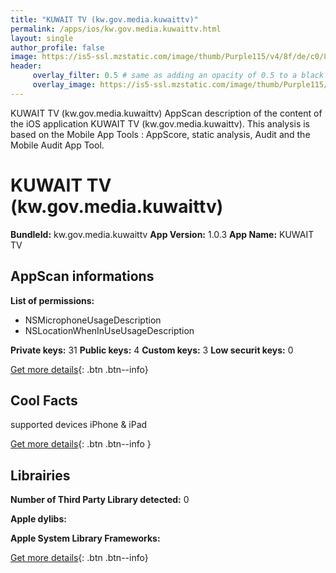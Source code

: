 ```yaml
---
title: "KUWAIT TV (kw.gov.media.kuwaittv)"
permalink: /apps/ios/kw.gov.media.kuwaittv.html
layout: single
author_profile: false
image: https://is5-ssl.mzstatic.com/image/thumb/Purple115/v4/8f/de/c0/8fdec0e6-7a4e-ade7-66fc-b45e6624e1e6/AppIcon-0-0-1x_U007emarketing-0-0-0-10-0-0-sRGB-0-0-0-GLES2_U002c0-512MB-85-220-0-0.png/512x512bb.jpg
header: 
     overlay_filter: 0.5 # same as adding an opacity of 0.5 to a black background
     overlay_image: https://is5-ssl.mzstatic.com/image/thumb/Purple115/v4/8f/de/c0/8fdec0e6-7a4e-ade7-66fc-b45e6624e1e6/AppIcon-0-0-1x_U007emarketing-0-0-0-10-0-0-sRGB-0-0-0-GLES2_U002c0-512MB-85-220-0-0.png/512x512bb.jpg
---
```

KUWAIT TV (kw.gov.media.kuwaittv) AppScan description of the content of the iOS application KUWAIT TV (kw.gov.media.kuwaittv). This analysis is based on the Mobile App Tools : AppScore, static analysis, Audit and the Mobile Audit App Tool.

# KUWAIT TV (kw.gov.media.kuwaittv)

**BundleId:** kw.gov.media.kuwaittv
**App Version:** 1.0.3
**App Name:** KUWAIT TV


## AppScan informations 

**List of permissions:** 
- NSMicrophoneUsageDescription
- NSLocationWhenInUseUsageDescription
  
  
**Private keys:** 31
**Public keys:** 4
**Custom keys:** 3
**Low securit keys:** 0
  
[Get more details](/pricing.html){: .btn .btn--info}

## Cool Facts

supported devices iPhone & iPad
  
[Get more details](/pricing.html){: .btn .btn--info }

## Librairies 
**Number of Third Party Library detected:** 0


**Apple dylibs:**


**Apple System Library Frameworks:**


  
[Get more details](/pricing.html){: .btn .btn--info}

